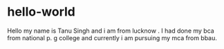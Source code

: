 # hello-world
Hello my name is Tanu Singh and i am from lucknow .
I had done my bca from national p. g college and currently i am pursuing my mca from bbau.
